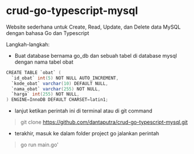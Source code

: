 # crud-go-typescript-mysql

Website sederhana untuk Create, Read, Update, dan Delete data MySQL dengan bahasa Go dan Typescript

Langkah-langkah:
- Buat database bernama go_db dan sebuah tabel di database mysql dengan nama tabel obat

```java
CREATE TABLE `obat` (
  `id_obat` int(5) NOT NULL AUTO_INCREMENT,
  `kode_obat` varchar(10) DEFAULT NULL,
  `nama_obat` varchar(255) NOT NULL,
  `harga` int(255) NOT NULL,
) ENGINE=InnoDB DEFAULT CHARSET=latin1;
```

- lanjut ketikan perintah ini di terminal atau di git command
> git clone https://github.com/dantaputra/crud-go-typescript-mysql.git
- terakhir, masuk ke dalam folder project go jalankan perintah
> go run main.go'
